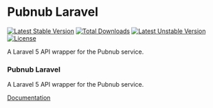 <h1>Pubnub Laravel</h1>
<p>
    <a href="https://packagist.org/packages/logikio/pubnub-laravel"><img alt="Latest Stable Version" src="https://poser.pugx.org/logikio/pubnub-laravel/v/stable" /></a>
    <a href="https://packagist.org/packages/logikio/pubnub-laravel"><img alt="Total Downloads" src="https://poser.pugx.org/logikio/pubnub-laravel/downloads" /></a>
    <a href="https://packagist.org/packages/logikio/pubnub-laravel"><img alt="Latest Unstable Version" src="https://poser.pugx.org/logikio/pubnub-laravel/v/unstable" /></a>
    <a href="https://packagist.org/packages/logikio/pubnub-laravel"><img alt="License" src="https://poser.pugx.org/logikio/pubnub-laravel/license" /></a>
</p>

<p>A Laravel 5 API wrapper for the Pubnub service.</p>

### Pubnub Laravel
A Laravel 5 API wrapper for the Pubnub service.

[Documentation](http://logikio.github.io/pubnub-laravel)
